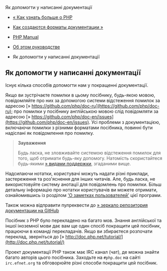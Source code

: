 Як допомогти у написанні документації

-   [« Как узнать больше о PHP](about.more.html)
    
-   [Как создаются форматы документации »](about.generate.html)
    
-   [PHP Manual](index.html)
    
-   [Об этом руководстве](about.html)
    
-   Як допомогти у написанні документації
    

## Як допомогти у написанні документації

Існує кілька способів допомогти нам у покращенні документації.

Якщо ви зустрічаєте помилки в цьому посібнику, будь-якою мовою, повідомляйте про них за допомогою системи відстеження помилок за адресою [» https://github.com/php/doc-ru](https://github.com/php/doc-ru); про помилки у посібнику англійською мовою слід повідомляти за адресою [» https://github.com/php/doc-en/issues](https://github.com/php/doc-en/issues). Усі проблеми з документацією, включаючи помилки з різними форматами посібника, повинні бути надіслані як повідомлення про помилку.

> **Зауваження**
> 
> Будь ласка, не зловживайте системою відстеження помилок для того, щоб отримати будь-яку допомогу. Натомість скористайтеся будь-якими [» видами поддержки](https://www.php.net/support.php), згаданими вище.

Надсилаючи нотатки, користувачі можуть надати різні приклади, застереження та роз'яснення для інших читачів. Але, будь ласка, не використовуйте систему анотації для повідомлень про помилки. Більш детальну інформацію про нотатки користувачів ви можете отримати, ознайомившись із розділом ['О заметках пользователей'](about.notes.html) цієї програми.

Також можна відправити пулреквести до [» зеркало репозитория документации на GitHub](https://github.com/php/doc-ru)

Посібник з PHP було перекладено на багато мов. Знання англійської та іншої іноземної мови дає вам ще один спосіб покращити цей посібник, працюючи в команді перекладачів. Якщо ви збираєтеся розпочати переклад, зверніться до [» http://doc.php.net/tutorial/](http://doc.php.net/tutorial/)

Проект документації PHP також має IRC канал (чат), де можна знайти багато авторів цього посібника. Заходьте на `#php.doc` на сайті `irc.efnet.org` та обговорюйте різні способи покращити цей посібник.
